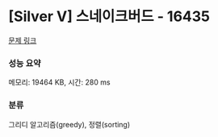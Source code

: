 # [Silver V] 스네이크버드 - 16435 

[문제 링크](https://www.acmicpc.net/problem/16435) 

### 성능 요약

메모리: 19464 KB, 시간: 280 ms

### 분류

그리디 알고리즘(greedy), 정렬(sorting)

